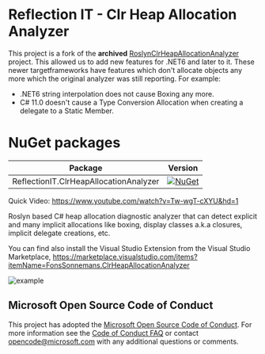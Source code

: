 Reflection IT - Clr Heap Allocation Analyzer
===================================

This project is a fork of the **archived** [RoslynClrHeapAllocationAnalyzer](https://github.com/microsoft/RoslynClrHeapAllocationAnalyzer) project. This allowed us to add new features for .NET6 and later to it. These newer targetframeworks have features which don't allocate objects any more which the original analyzer was still reporting. For example: 
- .NET6 string interpolation does not cause Boxing any more. 
- C# 11.0 doesn't cause a Type Conversion Allocation when creating a delegate to a Static Member.

# NuGet packages

| Package | Version |
| ------ | ------ |
| ReflectionIT.ClrHeapAllocationAnalyzer | [![NuGet](https://img.shields.io/nuget/v/ReflectionIT.ClrHeapAllocationAnalyzer)](https://www.nuget.org/packages/ReflectionIT.ClrHeapAllocationAnalyzer) |         

Quick Video: https://www.youtube.com/watch?v=Tw-wgT-cXYU&hd=1

Roslyn based C# heap allocation diagnostic analyzer that can detect explicit and many implicit allocations like boxing, display classes a.k.a closures, implicit delegate creations, etc.

You can find also install the Visual Studio Extension from the Visual Studio Marketplace, https://marketplace.visualstudio.com/items?itemName=FonsSonnemans.ClrHeapAllocationAnalyzer

![example](https://cloud.githubusercontent.com/assets/1930559/4606581/2a027d08-5225-11e4-8d4e-686c204a1267.png)

## Microsoft Open Source Code of Conduct

This project has adopted the [Microsoft Open Source Code of Conduct](https://opensource.microsoft.com/codeofconduct/). For more information see the [Code of Conduct FAQ](https://opensource.microsoft.com/codeofconduct/faq/) or contact [opencode@microsoft.com](mailto:opencode@microsoft.com) with any additional questions or comments.
